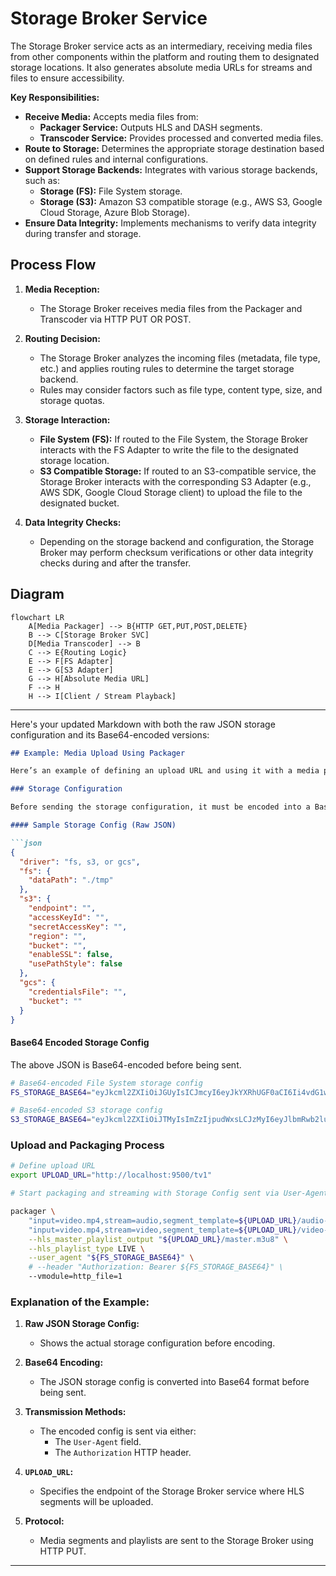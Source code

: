# Storage Broker Service

The Storage Broker service acts as an intermediary, receiving media files from other components within the platform and routing them to designated storage locations. It also generates absolute media URLs for streams and files to ensure accessibility.

**Key Responsibilities:**

* **Receive Media:** Accepts media files from:
    * **Packager Service:** Outputs HLS and DASH segments.
    * **Transcoder Service:** Provides processed and converted media files.
* **Route to Storage:** Determines the appropriate storage destination based on defined rules and internal configurations.
* **Support Storage Backends:** Integrates with various storage backends, such as:
    * **Storage (FS):** File System storage.
    * **Storage (S3):** Amazon S3 compatible storage (e.g., AWS S3, Google Cloud Storage, Azure Blob Storage).
* **Ensure Data Integrity:** Implements mechanisms to verify data integrity during transfer and storage.

## Process Flow

1. **Media Reception:**
    * The Storage Broker receives media files from the Packager and Transcoder via HTTP PUT OR POST.

2. **Routing Decision:**
    * The Storage Broker analyzes the incoming files (metadata, file type, etc.) and applies routing rules to determine the target storage backend.
    * Rules may consider factors such as file type, content type, size, and storage quotas.

3. **Storage Interaction:**
    * **File System (FS):** If routed to the File System, the Storage Broker interacts with the FS Adapter to write the file to the designated storage location.
    * **S3 Compatible Storage:** If routed to an S3-compatible service, the Storage Broker interacts with the corresponding S3 Adapter (e.g., AWS SDK, Google Cloud Storage client) to upload the file to the designated bucket.

4. **Data Integrity Checks:**
    * Depending on the storage backend and configuration, the Storage Broker may perform checksum verifications or other data integrity checks during and after the transfer.

## Diagram

```mermaid
flowchart LR
    A[Media Packager] --> B{HTTP GET,PUT,POST,DELETE}
    B --> C[Storage Broker SVC]
    D[Media Transcoder] --> B
    C --> E{Routing Logic}
    E --> F[FS Adapter]
    E --> G[S3 Adapter]
    G --> H[Absolute Media URL]
    F --> H
    H --> I[Client / Stream Playback]
```

---

Here's your updated Markdown with both the raw JSON storage configuration and its Base64-encoded versions:

```md
## Example: Media Upload Using Packager

Here’s an example of defining an upload URL and using it with a media packager to stream HLS segments to the **Storage Broker**.

### Storage Configuration

Before sending the storage configuration, it must be encoded into a Base64 string and included in the `User-Agent` or `Authorization` header.

#### Sample Storage Config (Raw JSON)

```json
{
  "driver": "fs, s3, or gcs",
  "fs": {
    "dataPath": "./tmp"
  },
  "s3": {
    "endpoint": "",
    "accessKeyId": "",
    "secretAccessKey": "",
    "region": "",
    "bucket": "",
    "enableSSL": false,
    "usePathStyle": false
  },
  "gcs": {
    "credentialsFile": "",
    "bucket": ""
  }
}
```

#### Base64 Encoded Storage Config

The above JSON is Base64-encoded before being sent.

```bash
# Base64-encoded File System storage config
FS_STORAGE_BASE64="eyJkcml2ZXIiOiJGUyIsICJmcyI6eyJkYXRhUGF0aCI6Ii4vdG1wIn0sICJzMyI6bnVsbCwgImdjcyI6bnVsbH0="

# Base64-encoded S3 storage config
S3_STORAGE_BASE64="eyJkcml2ZXIiOiJTMyIsImZzIjpudWxsLCJzMyI6eyJlbmRwb2ludCI6InBsYXkubWluLmlvIiwiYWNjZXNzS2V5SWQiOiJRM0FNM1VRODY3U1BRUUE0M1AyRiIsInNlY3JldEFjY2Vzc0tleSI6Inp1Zit0ZnRlU2xzd1J1N0JKODZ3ZWtpdG5pZklMYlphbTFLWVkzVEciLCJyZWdpb24iOiIiLCJidWNrZXQiOiJiZmY0MDk2Zi1iNDU1LTQwYjctOTU0MC1kNTFmNjA0ZmY3YzkiLCJlbmFibGVTc2wiOnRydWUsInVzZVBhdGhTdHlsZSI6ZmFsc2V9LCJnY3MiOm51bGx9"
```

### Upload and Packaging Process

```bash
# Define upload URL
export UPLOAD_URL="http://localhost:9500/tv1"

# Start packaging and streaming with Storage Config sent via User-Agent or HTTP Header

packager \
    "input=video.mp4,stream=audio,segment_template=${UPLOAD_URL}/audio-\$Number\$.aac,playlist_name=audio.m3u8" \
    "input=video.mp4,stream=video,segment_template=${UPLOAD_URL}/video-\$Number\$.ts,playlist_name=video.m3u8" \
    --hls_master_playlist_output "${UPLOAD_URL}/master.m3u8" \
    --hls_playlist_type LIVE \
    --user_agent "${FS_STORAGE_BASE64}" \
    # --header "Authorization: Bearer ${FS_STORAGE_BASE64}" \
    --vmodule=http_file=1
```

### Explanation of the Example:

1. **Raw JSON Storage Config:**
   - Shows the actual storage configuration before encoding.

2. **Base64 Encoding:**
   - The JSON storage config is converted into Base64 format before being sent.

3. **Transmission Methods:**
   - The encoded config is sent via either:
     - The `User-Agent` field.
     - The `Authorization` HTTP header.

4. **`UPLOAD_URL`:**
   - Specifies the endpoint of the Storage Broker service where HLS segments will be uploaded.

5. **Protocol:**
   - Media segments and playlists are sent to the Storage Broker using HTTP PUT.

---
